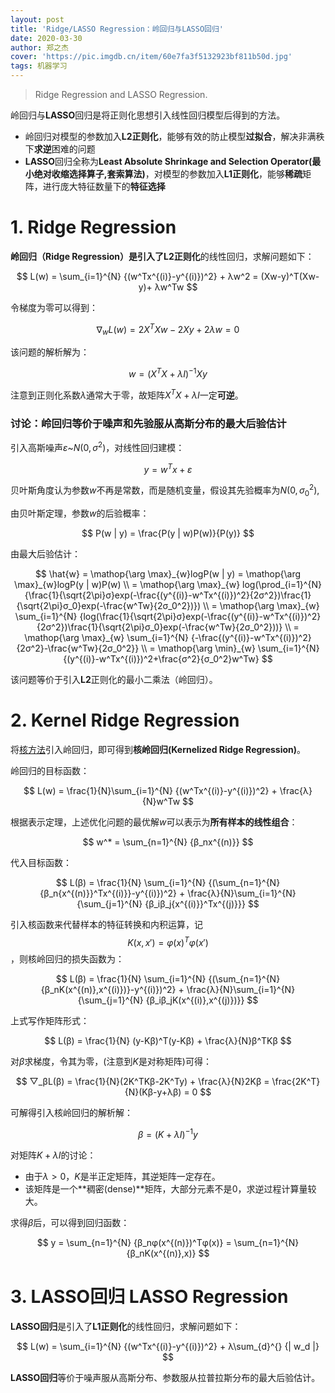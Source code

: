 ```yaml
---
layout: post
title: 'Ridge/LASSO Regression：岭回归与LASSO回归'
date: 2020-03-30
author: 郑之杰
cover: 'https://pic.imgdb.cn/item/60e7fa3f5132923bf811b50d.jpg'
tags: 机器学习
---
```


> Ridge Regression and LASSO Regression.

岭回归与**LASSO**回归是将正则化思想引入线性回归模型后得到的方法。
- 岭回归对模型的参数加入**L2正则化**，能够有效的防止模型**过拟合**，解决非满秩下**求逆**困难的问题
- **LASSO**回归全称为**Least Absolute Shrinkage and Selection Operator(最小绝对收缩选择算子,套索算法)**，对模型的参数加入**L1正则化**，能够**稀疏**矩阵，进行庞大特征数量下的**特征选择**

# 1. Ridge Regression
**岭回归（Ridge Regression）**是引入了**L2正则化**的线性回归，求解问题如下：

$$ L(w) = \sum_{i=1}^{N} {(w^Tx^{(i)}-y^{(i)})^2} + λw^2 = (Xw-y)^T(Xw-y)+ λw^Tw $$

令梯度为零可以得到：

$$ \nabla_wL(w) = 2X^TXw - 2Xy + 2λw = 0 $$

该问题的解析解为：

$$ w = (X^TX+λI)^{-1}Xy $$

注意到正则化系数$λ$通常大于零，故矩阵$X^TX+λI$一定**可逆**。

### 讨论：岭回归等价于噪声和先验服从高斯分布的最大后验估计
引入高斯噪声$ε$~$N(0,σ^2)$，对线性回归建模：

$$ y = w^Tx + ε $$

贝叶斯角度认为参数$w$不再是常数，而是随机变量，假设其先验概率为$N(0,σ_0^2)$,

由贝叶斯定理，参数$w$的后验概率：

$$ P(w | y) = \frac{P(y | w)P(w)}{P(y)} $$

由最大后验估计：

$$ \hat{w} = \mathop{\arg \max}_{w}logP(w | y) = \mathop{\arg \max}_{w}logP(y | w)P(w) \\ = \mathop{\arg \max}_{w} log(\prod_{i=1}^{N} {\frac{1}{\sqrt{2\pi}σ}exp(-\frac{(y^{(i)}-w^Tx^{(i)})^2}{2σ^2})\frac{1}{\sqrt{2\pi}σ_0}exp(-\frac{w^Tw}{2σ_0^2})}) \\ = \mathop{\arg \max}_{w} \sum_{i=1}^{N} {log(\frac{1}{\sqrt{2\pi}σ}exp(-\frac{(y^{(i)}-w^Tx^{(i)})^2}{2σ^2})\frac{1}{\sqrt{2\pi}σ_0}exp(-\frac{w^Tw}{2σ_0^2}))} \\ = \mathop{\arg \max}_{w} \sum_{i=1}^{N} {-\frac{(y^{(i)}-w^Tx^{(i)})^2}{2σ^2}-\frac{w^Tw}{2σ_0^2}} \\ = \mathop{\arg \min}_{w} \sum_{i=1}^{N} {(y^{(i)}-w^Tx^{(i)})^2+\frac{σ^2}{σ_0^2}w^Tw} $$

该问题等价于引入**L2**正则化的最小二乘法（岭回归）。

# 2. Kernel Ridge Regression
将[核方法](https://0809zheng.github.io/2021/07/23/kernel.html)引入岭回归，即可得到**核岭回归(Kernelized Ridge Regression)**。

岭回归的目标函数：

$$ L(w) = \frac{1}{N}\sum_{i=1}^{N} {(w^Tx^{(i)}-y^{(i)})^2} + \frac{λ}{N}w^Tw $$

根据表示定理，上述优化问题的最优解$w$可以表示为**所有样本的线性组合**：

$$ w^* = \sum_{n=1}^{N} {β_nx^{(n)}} $$

代入目标函数：

$$ L(β) = \frac{1}{N} \sum_{i=1}^{N} {(\sum_{n=1}^{N} {β_n{x^{(n)}}^Tx^{(i)}}-y^{(i)})^2} + \frac{λ}{N}\sum_{i=1}^{N} {\sum_{j=1}^{N} {β_iβ_j{x^{(i)}}^Tx^{(j)}}} $$

引入核函数来代替样本的特征转换和内积运算，记$$K(x,x')={φ(x)}^Tφ(x')$$，则核岭回归的损失函数为：

$$ L(β) = \frac{1}{N} \sum_{i=1}^{N} {(\sum_{n=1}^{N} {β_nK(x^{(n)},x^{(i)})}-y^{(i)})^2} + \frac{λ}{N}\sum_{i=1}^{N} {\sum_{j=1}^{N} {β_iβ_jK(x^{(i)},x^{(j)})}} $$

上式写作矩阵形式：

$$ L(β) = \frac{1}{N} (y-Kβ)^T(y-Kβ) + \frac{λ}{N}β^TKβ $$

对$β$求梯度，令其为零，(注意到$K$是对称矩阵)可得：

$$ ▽_βL(β) = \frac{1}{N}(2K^TKβ-2K^Ty) + \frac{λ}{N}2Kβ = \frac{2K^T}{N}(Kβ-y+λβ) = 0 $$

可解得引入核岭回归的解析解：

$$ β = (K+λI)^{-1}y $$

对矩阵$K+λI$的讨论：
- 由于$λ>0$，$K$是半正定矩阵，其逆矩阵一定存在。
- 该矩阵是一个**稠密(dense)**矩阵，大部分元素不是$0$，求逆过程计算量较大。

求得$β$后，可以得到回归函数：

$$ y = \sum_{n=1}^{N} {β_nφ(x^{(n)})^Tφ(x)} = \sum_{n=1}^{N} {β_nK(x^{(n)},x)} $$

# 3. LASSO回归 LASSO Regression
**LASSO回归**是引入了**L1正则化**的线性回归，求解问题如下：

$$ L(w) = \sum_{i=1}^{N} {(w^Tx^{(i)}-y^{(i)})^2} + λ\sum_{d}^{} {| w_d |} $$

**LASSO回归**等价于噪声服从高斯分布、参数服从拉普拉斯分布的最大后验估计。



